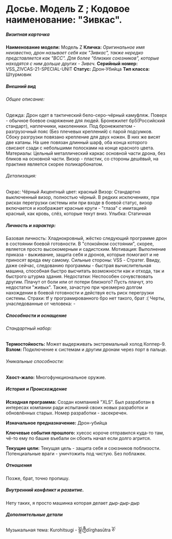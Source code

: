 # Досье. Модель Z ; Кодовое наименование: "Зивкас".
##### Визитная карточка
**Наименование модели:** Модель Z
**Кличка:** *Оригинальное имя неизвестно, дрон называет себя как "Зивкас", также нередко представляется как "ВСС". Для более "близких союзников", которые находятся с ним дольше других - Зивеч.*
**Серийный номер:** VSS_ZIVCAS-21-SPECIAL-UNIT
**Статус:** Дрон-Убийца
**Тип класса:** Штурмовик

##### Внешний вид

###### Общее описание: 
Одежда: Дрон одет в тактический бело-серо-чёрный камуфляж. Поверх - обычное боевое снаряжение для людей. Бронежилет бр5(Российский стандарт), наплечники, наколенники. Под бронежилетом - разгрузочный пояс (Без плечевых креплений) с парой подсумков. Сбоку разгрузки повязано крепление для двух ножен. В них же висят две катаны. На шее повязан длинный шарф, оба конца которого свисают сзади с небольшими полосками на конце красного цвета.
Материалы: Цельный металлический каркас основной части дрона, без бликов на основной части. Визор - пластик, со стороны дешёвый, на практике является скорее поликарбонатом.

###### Детализация:
Окрас: Чёрный
Акцентный цвет: красный
Визор: Стандартно выключенный визор, полностью чёрный. В редких исключениях, при рисках перегрузки системы или при входе в боевой статус, визор включается и изображает красные круги - "глаза" с имитацией красный, как кровь, слёз, которые текут вниз.
Улыбка: Статичная

##### Личность и характер:

Базовая личность: Хладнокровный, жёстко следующий программе дрон в состоянии боевой готовности. В "спокойном состоянии", скорее, является просто высокомерным и садистским. 
Мотивация: Выполнение приказа - выживание, защита себя и дронов, которые помогают и не приносят вреда ему самому.
Сильные стороны: VSS - Стратег. Ввиду, даже сейчас, следованию программы - быстрая вычислительная машина, способная быстро высчитать возможности как и отхода, так и быстрого штурма здания.
Недостатки: Неспособен сочувствовать другим. Плачут от боли или от потери близкого? Пусть плачут, это недостатки "живых". Также, зачастую при чрезмерно долгом нахождении в боевой готовности и действуя есть риск перегрузки системы.
Страхи: tf у програмированного бро нет такого, брат :(
Черты, унаследованные от человека: -

##### Способности и оснащение

###### Стандартный набор:

**Термостойкость:** Может выдерживать экстремальный холод Коппер-9.
**Взлом:** Подключение к системам и другим дронам через порт в пальце.

###### Уникальные способности:

**Хвост-жало:** Многофункциональное оружие.

##### История и Происхождение

**Исходная программа:** Создан компанией "XLS". Был разработан в интересах компании ради испытаний своих новых разработок и обновлённых старых. Номер разработки - засекречен.

**Изначальное предназначение:** Дрон-убийца

**Ключевые события прошлого:** хуесос короче отправился куда-то там, чё-то ему по башке въебали он сбоить начал если долго агрится.

**Текущие цели:** Текущая цель - защита себя и союзников поблизости. Потенциальные враги - уничтожить под чистую. Без поблажек.

##### Отношения
Позже, брат, точно пропишу.

##### Внутренний конфликт и развитие.

Нету таких, я просто машинка которая делает дыр-дыр-дыр

##### Дополнительные детали

Музыкальная тема: Kurohitsugi - སྒྲོ\གྱིིdīrghasūtra ཅོ་